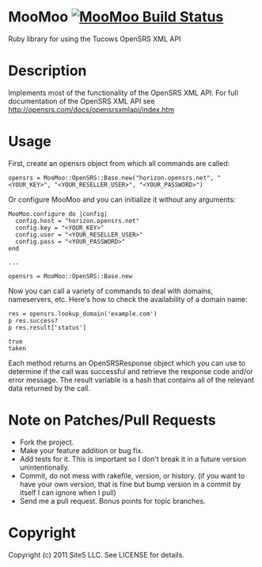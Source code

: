 MooMoo [![MooMoo Build Status][Build Icon]][Build Status]
=========================================================

Ruby library for using the Tucows OpenSRS XML API

[Build Status]: http://travis-ci.org/site5/moo_moo
[Build Icon]: https://secure.travis-ci.org/site5/moo_moo.png?branch=master

Description
==========

Implements most of the functionality of the OpenSRS XML API. For full
documentation of the OpenSRS XML API see
http://opensrs.com/docs/opensrsxmlapi/index.htm

Usage
=====

First, create an opensrs object from which all commands are called:

    opensrs = MooMoo::OpenSRS::Base.new("horizon.opensrs.net", "<YOUR_KEY>", "<YOUR_RESELLER_USER>", "<YOUR_PASSWORD>")

Or configure MooMoo and you can initialize it without any arguments:

    MooMoo.configure do |config|
      config.host = "horizon.opensrs.net"
      config.key = "<YOUR_KEY>"
      config.user = "<YOUR_RESELLER_USER>"
      config.pass = "<YOUR_PASSWORD>"
    end

    ...

    opensrs = MooMoo::OpenSRS::Base.new

Now you can call a variety of commands to deal with domains, nameservers, etc.
Here's how to check the availability of a domain name:

    res = opensrs.lookup_domain('example.com')
    p res.success?
    p res.result['status']

    true
    taken

Each method returns an OpenSRSResponse object which you can
use to determine if the call was successful and retrieve the response code
and/or error message. The result variable is a hash that contains all of the
relevant data returned by the call.

Note on Patches/Pull Requests
=======

* Fork the project.
* Make your feature addition or bug fix.
* Add tests for it. This is important so I don't break it in a
  future version unintentionally.
* Commit, do not mess with rakefile, version, or history. (if you want to have
  your own version, that is fine but bump version in a commit by itself I can
  ignore when I pull)
* Send me a pull request. Bonus points for topic branches.

Copyright
=========

Copyright (c) 2011 Site5 LLC. See LICENSE for details.

